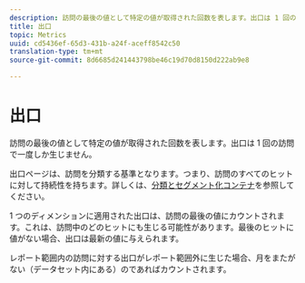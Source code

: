 ```yaml
---
description: 訪問の最後の値として特定の値が取得された回数を表します。出口は 1 回の訪問で一度しか生じません。
title: 出口
topic: Metrics
uuid: cd5436ef-65d3-431b-a24f-aceff8542c50
translation-type: tm+mt
source-git-commit: 8d6685d241443798be46c19d70d8150d222ab9e8

---
```



# 出口

訪問の最後の値として特定の値が取得された回数を表します。出口は 1 回の訪問で一度しか生じません。

出口ページは、訪問を分類する基準となります。つまり、訪問のすべてのヒットに対して持続性を持ちます。詳しくは、[分類とセグメント化コンテナ](https://docs.adobe.com/content/help/en/analytics/components/segmentation/seg-overview.html)を参照してください。

1 つのディメンションに適用された出口は、訪問の最後の値にカウントされます。これは、訪問中のどのヒットにも生じる可能性があります。最後のヒットに値がない場合、出口は最新の値に与えられます。

レポート範囲内の訪問に対する出口がレポート範囲外に生じた場合、月をまたがない（データセット内にある）のであればカウントされます。
